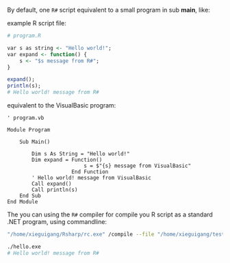 By default, one ``R#`` script equivalent to a small program in sub **main**, like:

example R script file:

```R
# program.R

var s as string <- "Hello world!";
var expand <- function() {
    s <- "$s message from R#";
}

expand();
println(s);
# Hello world! message from R#
```

equivalent to the VisualBasic program:

```vbnet
' program.vb

Module Program

    Sub Main()
    
        Dim s As String = "Hello world!"
        Dim expand = Function()
                         s = $"{s} message from VisualBasic"
                     End Function
        ' Hello world! message from VisualBasic
        Call expand()
        Call println(s)
    End Sub
End Module
```

The you can using the ``R#`` compiler for compile you R script as a standard .NET program, using commandline:

```bash
"/home/xieguigang/Rsharp/rc.exe" /compile --file "/home/xieguigang/test/program.R" --out "./hello.exe"

./hello.exe
# Hello world! message from R#
```
